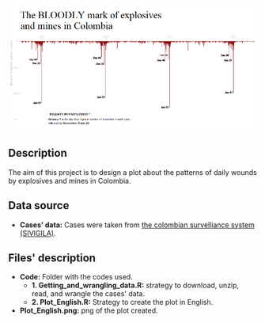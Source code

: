 ![](Plot_English.png)
## Description
The aim of this project is to design a plot about the patterns of daily wounds by explosives and mines in Colombia.

## Data source
- **Cases' data:** Cases were taken from [the colombian survelliance system (SIVIGILA)](http://portalsivigila.ins.gov.co/Paginas/Buscador.aspx). 

## Files' description
- **Code:** Folder with the codes used.
   - **1. Getting_and_wrangling_data.R:** strategy to download, unzip, read, and wrangle the cases' data.
   - **2. Plot_English.R:** Strategy to create the plot in English.
- **Plot_English.png:** png of the plot created.
 


